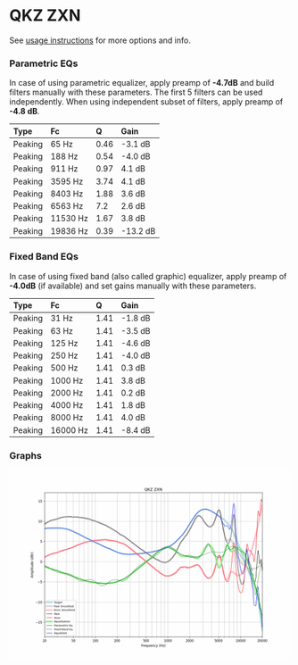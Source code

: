 # QKZ ZXN
See [usage instructions](https://github.com/jaakkopasanen/AutoEq#usage) for more options and info.

### Parametric EQs
In case of using parametric equalizer, apply preamp of **-4.7dB** and build filters manually
with these parameters. The first 5 filters can be used independently.
When using independent subset of filters, apply preamp of **-4.8 dB**.

| Type    | Fc       |    Q | Gain     |
|:--------|:---------|:-----|:---------|
| Peaking | 65 Hz    | 0.46 | -3.1 dB  |
| Peaking | 188 Hz   | 0.54 | -4.0 dB  |
| Peaking | 911 Hz   | 0.97 | 4.1 dB   |
| Peaking | 3595 Hz  | 3.74 | 4.1 dB   |
| Peaking | 8403 Hz  | 1.88 | 3.6 dB   |
| Peaking | 6563 Hz  | 7.2  | 2.6 dB   |
| Peaking | 11530 Hz | 1.67 | 3.8 dB   |
| Peaking | 19836 Hz | 0.39 | -13.2 dB |

### Fixed Band EQs
In case of using fixed band (also called graphic) equalizer, apply preamp of **-4.0dB**
(if available) and set gains manually with these parameters.

| Type    | Fc       |    Q | Gain    |
|:--------|:---------|:-----|:--------|
| Peaking | 31 Hz    | 1.41 | -1.8 dB |
| Peaking | 63 Hz    | 1.41 | -3.5 dB |
| Peaking | 125 Hz   | 1.41 | -4.6 dB |
| Peaking | 250 Hz   | 1.41 | -4.0 dB |
| Peaking | 500 Hz   | 1.41 | 0.3 dB  |
| Peaking | 1000 Hz  | 1.41 | 3.8 dB  |
| Peaking | 2000 Hz  | 1.41 | 0.2 dB  |
| Peaking | 4000 Hz  | 1.41 | 1.8 dB  |
| Peaking | 8000 Hz  | 1.41 | 4.0 dB  |
| Peaking | 16000 Hz | 1.41 | -8.4 dB |

### Graphs
![](./QKZ%20ZXN.png)